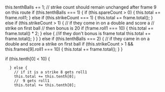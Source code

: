 this.tenthBalls += 1;
// strike count should remain unchanged after frame 9 on this route
if (this.tenthBalls === 1) {
if (this.spareCount > 0) {
this.total += frame.roll1;
} else if (this.strikeCount === 1) {
this.total += frame.total();
} else if (this.strikeCount > 1) {
// if they come in on a double and score a
// strike on first ball
// then bonus is 20
if (frame.roll1 === 10) {
this.total += frame.total() \* 2;
} else {
//if they don't bonus is frame total
this.total += frame.total();
}
}
} else if (this.tenthBalls === 2) {
// if they came in on a double and score a strike on first ball
if (this.strikeCount > 1 && this.frames[9].roll1 === 10) {
this.total += frame.total();
}
}

if (this.tenth[0] < 10) {

      } else {
        // if it is a strike 8 gets roll1
        this.total += this.tenth[0];
        //  9 gets roll1
        this.total += this.tenth[0];
